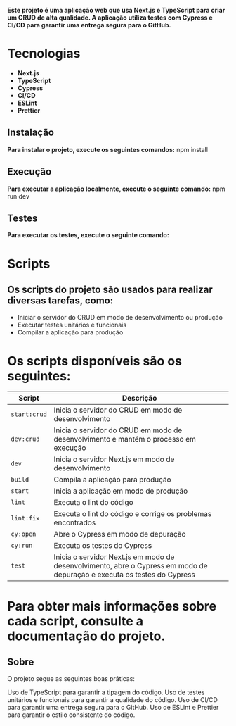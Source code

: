 **Este projeto é uma aplicação web que usa Next.js e TypeScript para criar um CRUD de alta qualidade. A aplicação utiliza testes com Cypress e CI/CD para garantir uma entrega segura para o GitHub.**

# Tecnologias
* **Next.js**
* **TypeScript**
* **Cypress**
* **CI/CD**
* **ESLint**
* **Prettier**

## Instalação
**Para instalar o projeto, execute os seguintes comandos:**
npm install

## Execução
**Para executar a aplicação localmente, execute o seguinte comando:**
npm run dev

## Testes
**Para executar os testes, execute o seguinte comando:**
# Scripts

## Os scripts do projeto são usados para realizar diversas tarefas, como:

* Iniciar o servidor do CRUD em modo de desenvolvimento ou produção
* Executar testes unitários e funcionais
* Compilar a aplicação para produção

# Os scripts disponíveis são os seguintes:

| Script | Descrição |
|---|---|
| `start:crud` | Inicia o servidor do CRUD em modo de desenvolvimento |
| `dev:crud` | Inicia o servidor do CRUD em modo de desenvolvimento e mantém o processo em execução |
| `dev` | Inicia o servidor Next.js em modo de desenvolvimento |
| `build` | Compila a aplicação para produção |
| `start` | Inicia a aplicação em modo de produção |
| `lint` | Executa o lint do código |
| `lint:fix` | Executa o lint do código e corrige os problemas encontrados |
| `cy:open` | Abre o Cypress em modo de depuração |
| `cy:run` | Executa os testes do Cypress |
| `test` | Inicia o servidor Next.js em modo de desenvolvimento, abre o Cypress em modo de depuração e executa os testes do Cypress |

# Para obter mais informações sobre cada script, consulte a documentação do projeto.

## Sobre
O projeto segue as seguintes boas práticas:

Uso de TypeScript para garantir a tipagem do código.
Uso de testes unitários e funcionais para garantir a qualidade do código.
Uso de CI/CD para garantir uma entrega segura para o GitHub.
Uso de ESLint e Prettier para garantir o estilo consistente do código.

